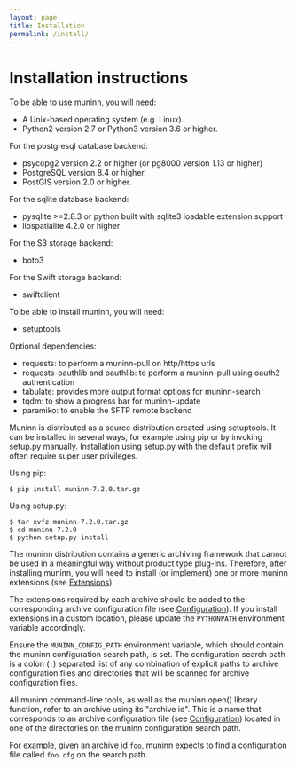 ```yaml
---
layout: page
title: Installation
permalink: /install/
---
```


# Installation instructions

To be able to use muninn, you will need:
  - A Unix-based operating system (e.g. Linux).
  - Python2 version 2.7 or Python3 version 3.6 or higher.

For the postgresql database backend:
  - psycopg2 version 2.2 or higher (or pg8000 version 1.13 or higher)
  - PostgreSQL version 8.4 or higher.
  - PostGIS version 2.0 or higher.

For the sqlite database backend:
  - pysqlite >=2.8.3 or python built with sqlite3 loadable extension support
  - libspatialite 4.2.0 or higher

For the S3 storage backend:
  - boto3

For the Swift storage backend:
  - swiftclient

To be able to install muninn, you will need:
  - setuptools

Optional dependencies:
  - requests: to perform a muninn-pull on http/https urls
  - requests-oauthlib and oauthlib: to perform a muninn-pull using oauth2
    authentication
  - tabulate: provides more output format options for muninn-search
  - tqdm: to show a progress bar for muninn-update
  - paramiko: to enable the SFTP remote backend


Muninn is distributed as a source distribution created using setuptools.
It can be installed in several ways, for example using pip or by invoking
setup.py manually. Installation using setup.py with the default prefix will
often require super user privileges.

Using pip:

```
$ pip install muninn-7.2.0.tar.gz
```

Using setup.py:

```
$ tar xvfz muninn-7.2.0.tar.gz
$ cd muninn-7.2.0
$ python setup.py install
```

The muninn distribution contains a generic archiving framework that cannot be
used in a meaningful way without product type plug-ins. Therefore, after
installing muninn, you will need to install (or implement) one or more muninn
extensions (see [Extensions](../extensions)).

The extensions required by each archive should be added to the corresponding
archive configuration file (see [Configuration](../config)). If you
install extensions in a custom location, please update the ``PYTHONPATH``
environment variable accordingly.

Ensure the ``MUNINN_CONFIG_PATH`` environment variable, which should contain
the muninn configuration search path, is set. The configuration search path is
a colon (``:``) separated list of any combination of explicit paths to archive
configuration files and directories that will be scanned for archive
configuration files.

All muninn command-line tools, as well as the muninn.open() library function,
refer to an archive using its "archive id". This is a name that corresponds to
an archive configuration file (see [Configuration](../config))
located in one of the directories on the muninn configuration search path.

For example, given an archive id ``foo``, muninn expects to find a
configuration file called ``foo.cfg`` on the search path.
